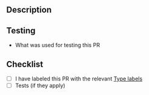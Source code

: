 ## Description
<TODO>

## Testing
- What was used for testing this PR

## Checklist
- [ ] I have labeled this PR with the relevant [Type labels](https://github.com/vmck/acs-interface/labels)
- [ ] Tests (if they apply)
